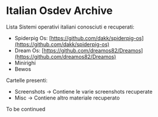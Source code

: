 # Italian Osdev Archive 

Lista Sistemi operativi italiani conosciuti e recuperati:

* Spiderpig Os: [https://github.com/dakk/spiderpig-os](https://github.com/dakk/spiderpig-os)
* Dream Os: [https://github.com/dreamos82/Dreamos](https://github.com/dreamos82/Dreamos)
* Minirighi
* Bewos

Cartelle presenti:
* Screenshots -> Contiene le varie screenshots recuperate
* Misc -> Contiene altro materiale recuperato

To be continued





